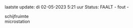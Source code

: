 laatste update: 
di 02-05-2023  5:21   uur 
Status: FAALT - fout - 
<div class="service R">schijfruimte</div><div class="service R">microstation</div>